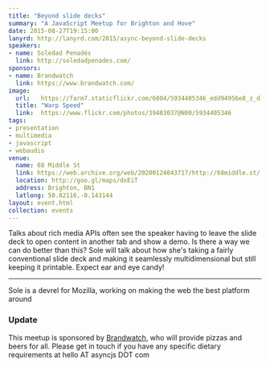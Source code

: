 ```yaml
---
title: "Beyond slide decks"
summary: "A JavaScript Meetup for Brighton and Hove"
date: 2015-08-27T19:15:00
lanyrd: http://lanyrd.com/2015/async-beyond-slide-decks
speakers:
- name: Soledad Penadés
  link: http://soledadpenades.com/
sponsors: 
- name: Brandwatch
  link: https://www.brandwatch.com/
image:
  url:   https://farm7.staticflickr.com/6004/5934405346_edd94956e8_z_d.jpg
  title: "Warp Speed"
  link:  https://www.flickr.com/photos/39483037@N00/5934405346
tags:
- presentation
- multimedia
- javascript
- webaudio
venue:
  name: 68 Middle St
  link: https://web.archive.org/web/20200124043717/http://68middle.st/
  location: http://goo.gl/maps/dxEiT
  address: Brighton, BN1
  latlong: 50.82116,-0.143144
layout: event.html
collection: events
---
```


Talks about rich media APIs often see the speaker having to leave the slide deck to open content in another tab and show a demo. Is there a way we can do better than this? Sole will talk about how she's taking a fairly conventional slide deck and making it seamlessly multidimensional but still keeping it printable. Expect ear and eye candy!

***

Sole is a devrel for Mozilla, working on making the web the best platform around

### Update

This meetup is sponsored by [Brandwatch][brandwatch], who will provide pizzas and beers for all. Please get in touch if you have any specific dietary requirements at hello AT asyncjs DOT com

[brandwatch]: https://www.brandwatch.com/careers/
